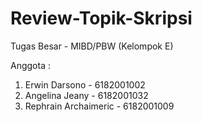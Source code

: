 # Review-Topik-Skripsi
Tugas Besar - MIBD/PBW (Kelompok E)

Anggota :
 1. Erwin Darsono - 6182001002
 2. Angelina Jeany - 6182001032
 3. Rephrain Archaimeric - 6182001009
